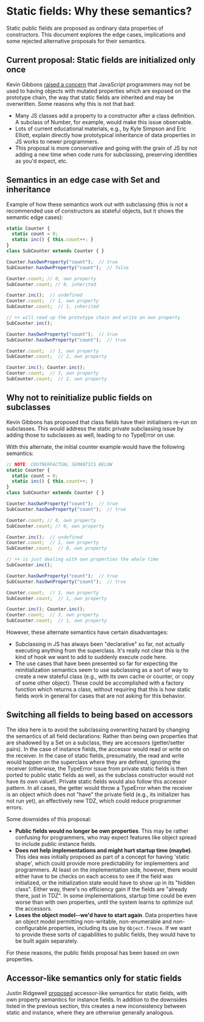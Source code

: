 # Static fields: Why these semantics?

Static public fields are proposed as ordinary data properties of constructors. This document explores the edge cases, implications and some rejected alternative proposals for their semantics.

## Current proposal: Static fields are initialized only once

Kevin Gibbons [raised a concern](https://github.com/tc39/proposal-class-fields/issues/43#issuecomment-340517955) that JavaScript programmers may not be used to having objects with mutated properties which are exposed on the prototype chain, the way that static fields are inherited and may be overwritten. Some reasons why this is not that bad:
- Many JS classes add a property to a constructor after a class definition. A subclass of Number, for example, would make this issue observable.
- Lots of current educational materials, e.g., by Kyle Simpson and Eric Elliott, explain directly how prototypical inheritance of data properties in JS works to newer programmers.
- This proposal is more conservative and going with the grain of JS by not adding a new time when code runs for subclassing, preserving identities as you'd expect, etc.

## Semantics in an edge case with Set and inheritance

Example of how these semantics work out with subclassing (this is not a recommended use of constructors as stateful objects, but it shows the semantic edge cases):

```js
static Counter {
  static count = 0;
  static inc() { this.count++; }
}
class SubCounter extends Counter { }

Counter.hasOwnProperty("count");  // true
SubCounter.hasOwnProperty("count");  // false

Counter.count; // 0, own property
SubCounter.count; // 0, inherited

Counter.inc();  // undefined
Counter.count;  // 1, own property
SubCounter.count;  // 1, inherited

// ++ will read up the prototype chain and write an own property
SubCounter.inc();

Counter.hasOwnProperty("count");  // true
SubCounter.hasOwnProperty("count");  // true

Counter.count;  // 1, own property
SubCounter.count;  // 2, own property

Counter.inc(); Counter.inc();
Counter.count;  // 3, own property
SubCounter.count;  // 2, own property
```

## Why not to reinitialize public fields on subclasses

Kevin Gibbons has proposed that class fields have their initialisers re-run on subclasses. This would address the static private subclassing issue by adding those to subclasses as well, leading to no TypeError on use.

With this alternate, the initial counter example would have the following semantics:

```js
// NOTE: COUTNERFACTUAL SEMANTICS BELOW
static Counter {
  static count = 0;
  static inc() { this.count++; }
}
class SubCounter extends Counter { }

Counter.hasOwnProperty("count");  // true
SubCounter.hasOwnProperty("count");  // true

Counter.count; // 0, own property
SubCounter.count; // 0, own property

Counter.inc();  // undefined
Counter.count;  // 1, own property
SubCounter.count;  // 0, own property

// ++ is just dealing with own properties the whole time
SubCounter.inc();

Counter.hasOwnProperty("count");  // true
SubCounter.hasOwnProperty("count");  // true

Counter.count;  // 1, own property
SubCounter.count;  // 1, own property

Counter.inc(); Counter.inc();
Counter.count;  // 3, own property
SubCounter.count;  // 1, own property
```

However, these alternate semantics have certain disadvantages:
- Subclassing in JS has always been "declarative" so far, not actually executing anything from the superclass. It's really not clear this is the kind of hook we want to add to suddenly execute code here.
- The use cases that have been presented so far for expecting the reinitialization semantics seem to use subclassing as a sort of way to create a new stateful class (e.g., with its own cache or counter, or copy of some other object). These could be accomplished with a factory function which returns a class, without requiring that this is how static fields work in general for cases that are not asking for this behavior.

## Switching all fields to being based on accessors

The idea here is to avoid the subclassing overwriting hazard by changing the semantics of all field declarations: Rather than being own properties that are shadowed by a Set on a subclass, they are accessors (getter/setter pairs). In the case of instance fields, the accessor would read or write on the receiver. In the case of static fields, presumably, the read and write would happen on the superclass where they are defined, ignoring the receiver (otherwise, the TypeError issue from private static fields is then ported to public static fields as well, as the subclass constructor would not have its own value!). Private static fields would also follow this accessor pattern. In all cases, the getter would throw a TypeError when the receiver is an object which does not "have" the private field (e.g., its initializer has not run yet), an effectively new TDZ, which could reduce programmer errors.

Some downsides of this proposal:
- **Public fields would no longer be own properties**. This may be rather confusing for programmers, who may expect features like object spread to include public instance fields.
- **Does not help implementations and might hurt startup time (maybe)**. This idea was initially proposed as part of a concept for having 'static shape', which could provide more predictability for implementers and programmers. At least on the implementation side, however, there would either have to be checks on each access to see if the field was initialized, or the initialization state would have to show up in its "hidden class". Either way, there's no efficiency gain if the fields are "already there, just in TDZ". In some implementations, startup time could be even worse than with own properties, until the system learns to optimize out the accessors.
- **Loses the object model--we'd have to start again**. Data properties have an object model permitting non-writable, non-enumerable and non-configurable properties, including its use by `Object.freeze`. If we want to provide these sorts of capabilities to public fields, they would have to be built again separately.

For these reasons, the public fields proposal has been based on own properties.

## Accessor-like semantics only for static fields

Justin Ridgewell [proposed](https://github.com/tc39/proposal-static-class-features/issues/24) accessor-like semantics for static fields, with own property semantics for instance fields. In addition to the downsides listed in the previous section, this creates a new inconsistency between static and instance, where they are otherwise generally analogous.
